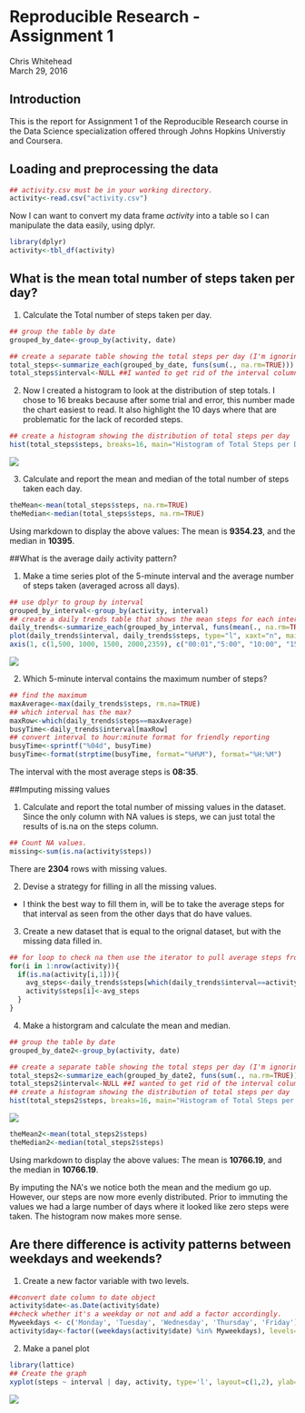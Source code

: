 # Reproducible Research - Assignment 1
Chris Whitehead  
March 29, 2016  



## Introduction

This is the report for Assignment 1 of the Reproducible Research course in the Data Science specialization offered through Johns Hopkins Universtiy and Coursera.

## Loading and preprocessing the data


```r
## activity.csv must be in your working directory.
activity<-read.csv("activity.csv")
```
Now I can want to convert my data frame *activity* into a table so I can manipulate the data easily, using dplyr.


```r
library(dplyr)
activity<-tbl_df(activity)
```

## What is the mean total number of steps taken per day?
1. Calculate the Total number of steps taken per day.

```r
## group the table by date
grouped_by_date<-group_by(activity, date)

## create a separate table showing the total steps per day (I'm ignoring NA values at this point)
total_steps<-summarize_each(grouped_by_date, funs(sum(., na.rm=TRUE)))
total_steps$interval<-NULL ##I wanted to get rid of the interval column as it is not needed
```

2. Now I created a histogram to look at the distribution of step totals. I chose to 16 breaks because after some trial and error, this number made the chart easiest to read. It also highlight the 10 days where that are problematic for the lack of recorded steps.

```r
## create a histogram showing the distribution of total steps per day
hist(total_steps$steps, breaks=16, main="Histogram of Total Steps per Day", xlab="Total Steps", ylab="Frequency in Number of Days") 
```

![](PA1_template_files/figure-html/histogram1-1.png)

3. Calculate and report the mean and median of the total number of steps taken each day.

```r
theMean<-mean(total_steps$steps, na.rm=TRUE)
theMedian<-median(total_steps$steps, na.rm=TRUE)
```
Using markdown to display the above values: The mean is **9354.23**, and the median in **10395**.

##What is the average daily activity pattern?
1. Make a time series plot of the 5-minute interval and the average number of steps taken (averaged across all days).

```r
## use dplyr to group by interval
grouped_by_interval<-group_by(activity, interval)
## create a daily trends table that shows the mean steps for each interval
daily_trends<-summarize_each(grouped_by_interval, funs(mean(., na.rm=TRUE)))
plot(daily_trends$interval, daily_trends$steps, type="l", xaxt="n", main="Average Daily Activity Pattern", xlab="Time", ylab="Average Steps")
axis(1, c(1,500, 1000, 1500, 2000,2359), c("00:01","5:00", "10:00", "15:00", "20:00","23:59")) ##Changed the x-axis so it was more intuitive.
```

![](PA1_template_files/figure-html/activity_pattern1-1.png)

2. Which 5-minute interval contains the maximum number of steps?


```r
## find the maximum
maxAverage<-max(daily_trends$steps, rm.na=TRUE)
## which interval has the max?
maxRow<-which(daily_trends$steps==maxAverage)
busyTime<-daily_trends$interval[maxRow]
## convert interval to hour:minute format for friendly reporting
busyTime<-sprintf("%04d", busyTime)
busyTime<-format(strptime(busyTime, format="%H%M"), format="%H:%M")
```

The interval with the most average steps is **08:35**.

##Imputing missing values
1. Calculate and report the total number of missing values in the dataset. Since the only column with NA values is steps, we can just total the results of is.na on the steps column.

```r
## Count NA values.
missing<-sum(is.na(activity$steps))
```
There are **2304** rows with missing values.

2. Devise a strategy for filling in all the missing values.
  + I think the best way to fill them in, will be to take the average steps for that interval as seen from the other days that do have values.
3. Create a new dataset that is equal to the orignal dataset, but with the missing data filled in.

```r
## for loop to check na then use the iterator to pull average steps from daily trends data frame
for(i in 1:nrow(activity)){
  if(is.na(activity[i,1])){
    avg_steps<-daily_trends$steps[which(daily_trends$interval==activity$interval[i])]
    activity$steps[i]<-avg_steps
  }
} 
```
4. Make a historgram and calculate the mean and median.

```r
## group the table by date
grouped_by_date2<-group_by(activity, date)

## create a separate table showing the total steps per day (I'm ignoring NA values at this point)
total_steps2<-summarize_each(grouped_by_date2, funs(sum(., na.rm=TRUE)))
total_steps2$interval<-NULL ##I wanted to get rid of the interval column as it is not needed
## create a histogram showing the distribution of total steps per day
hist(total_steps2$steps, breaks=16, main="Histogram of Total Steps per Day (with immuted values)", xlab="Total Steps", ylab="Frequency in Number of Days") 
```

![](PA1_template_files/figure-html/histogram2-1.png)

```r
theMean2<-mean(total_steps2$steps)
theMedian2<-median(total_steps2$steps)
```
Using markdown to display the above values: The mean is **10766.19**, and the median in **10766.19**.

By imputing the NA's we notice both the mean and the medium go up. However, our steps are now more evenly distributed. Prior to immuting the values we had a large number of days where it looked like zero steps were taken. The histogram now makes more sense. 

## Are there difference is activity patterns between weekdays and weekends?
1. Create a new factor variable with two levels.

```r
##convert date column to date object
activity$date<-as.Date(activity$date)
##check whether it's a weekday or not and add a factor accordingly. 
Myweekdays <- c('Monday', 'Tuesday', 'Wednesday', 'Thursday', 'Friday')
activity$day<-factor((weekdays(activity$date) %in% Myweekdays), levels=c(FALSE, TRUE), labels=c('Weekend','Weekday'))
```

2. Make a panel plot

```r
library(lattice)
## Create the graph
xyplot(steps ~ interval | day, activity, type='l', layout=c(1,2), ylab="number of steps", main="Activity per Interval Comparison")
```

![](PA1_template_files/figure-html/latticecharts-1.png)

